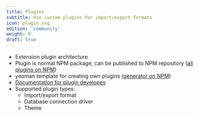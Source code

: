 ```yaml
---
title: Plugins
subtitle: Use custom plugins for import/export formats
icon: plugin.svg
edition: 'community'
weight: 9
draft: true
---
```


* Extension plugin architecture
* Plugin is normal NPM package, can be published to NPM repository ([all plugins on NPM](https://www.npmjs.com/search?q=keywords:dbgateplugin))
* yeoman template for creating own plugins ([generator on NPM](https://www.npmjs.com/package/generator-dbgate))
* [Documentation for plugin developes](/docs/plugin-development)
* Supported plugin types:
  * Import/export format
  * Database connection driver
  * Theme
